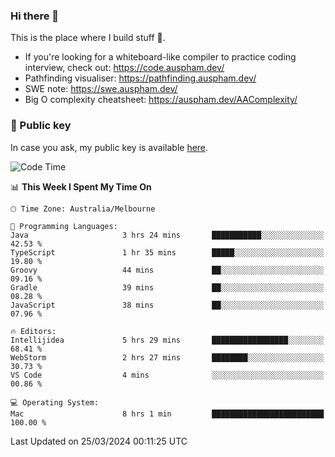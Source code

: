 ### Hi there 👋

This is the place where I build stuff 👀. 

- If you're looking for a whiteboard-like compiler to practice coding interview, check out: https://code.auspham.dev/
- Pathfinding visualiser: https://pathfinding.auspham.dev/
- SWE note: https://swe.auspham.dev/
- Big O complexity cheatsheet: https://auspham.dev/AAComplexity/

### 🔑 Public key

In case you ask, my public key is available [here](https://public.auspham.dev/).

<!--START_SECTION:waka-->
![Code Time](http://img.shields.io/badge/Code%20Time-1%2C234%20hrs%2021%20mins-blue)

📊 **This Week I Spent My Time On** 

```text
🕑︎ Time Zone: Australia/Melbourne

💬 Programming Languages: 
Java                     3 hrs 24 mins       ███████████░░░░░░░░░░░░░░   42.53 % 
TypeScript               1 hr 35 mins        █████░░░░░░░░░░░░░░░░░░░░   19.80 % 
Groovy                   44 mins             ██░░░░░░░░░░░░░░░░░░░░░░░   09.16 % 
Gradle                   39 mins             ██░░░░░░░░░░░░░░░░░░░░░░░   08.28 % 
JavaScript               38 mins             ██░░░░░░░░░░░░░░░░░░░░░░░   07.96 % 

🔥 Editors: 
Intellijidea             5 hrs 29 mins       █████████████████░░░░░░░░   68.41 % 
WebStorm                 2 hrs 27 mins       ████████░░░░░░░░░░░░░░░░░   30.73 % 
VS Code                  4 mins              ░░░░░░░░░░░░░░░░░░░░░░░░░   00.86 % 

💻 Operating System: 
Mac                      8 hrs 1 min         █████████████████████████   100.00 % 
```


 Last Updated on 25/03/2024 00:11:25 UTC
<!--END_SECTION:waka-->

<!--
**rockmanvnx6/rockmanvnx6** is a ✨ _special_ ✨ repository because its `README.md` (this file) appears on your GitHub profile.

Here are some ideas to get you started:

- 🔭 I’m currently working on ...
- 🌱 I’m currently learning ...
- 👯 I’m looking to collaborate on ...
- 🤔 I’m looking for help with ...
- 💬 Ask me about ...
- 📫 How to reach me: ...
- 😄 Pronouns: ...
- ⚡ Fun fact: ...
-->
